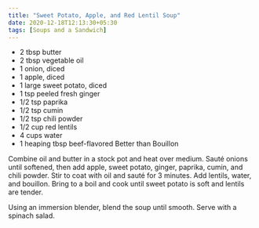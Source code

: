 ```yaml
---
title: "Sweet Potato, Apple, and Red Lentil Soup"
date: 2020-12-18T12:13:30+05:30
tags: [Soups and a Sandwich]
---
```


* 2 tbsp butter  
* 2 tbsp vegetable oil  
* 1 onion, diced  
* 1 apple, diced  
* 1 large sweet potato, diced  
* 1 tsp peeled fresh ginger 
* 1/2 tsp paprika  
* 1/2 tsp cumin  
* 1/2 tsp chili powder  
* 1/2 cup red lentils  
* 4 cups water  
* 1 heaping tbsp beef-flavored Better than Bouillon 

Combine oil and butter in a stock pot and heat over medium. Sauté onions until softened, then add apple, sweet potato, ginger, paprika, cumin, and chili powder.  Stir to coat with oil and sauté for 3 minutes. Add lentils, water, and bouillon. Bring to a boil and cook until sweet potato is soft and lentils are tender.

Using an immersion blender, blend the soup until smooth. Serve with a spinach salad. 